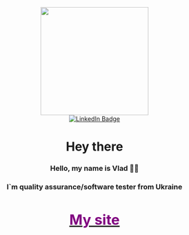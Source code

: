 <div id="header" align="center">
  <img src="https://media.giphy.com/media/l0K4n42JVSqqUvAQg/giphy.gif" width="250">
<div/>
  
<div id="badges">
  <a href="https://www.linkedin.com/in/vladyslav-morozov-6624a3264/">
    <img src="https://img.shields.io/badge/LinkedIn-blue?style=for-the-badge&logo=linkedin&logoColor=white" alt="LinkedIn Badge"/>
  </a>
  <div>
  <img src="https://komarev.com/ghpvc/?username=VladyslavVM&style=flat-square&color=blue" alt=""/>
  <div/>
  <h1>
  Hey there 
  </h1>
<div/>
<div>
  <h3>Hello, my name is Vlad 🙋‍♂️<h3/>
  <h3>I`m quality assurance/software tester from Ukraine<h3/>
 <div/>
 <a href='https://vladyslavvm.github.io/about_me_site/'><h1 style='color:purple'>My site<h1/><a/>
